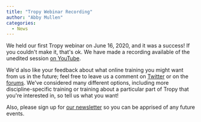 ```yaml
---
title: "Tropy Webinar Recording"
author: "Abby Mullen"
categories:
  - News
---
```


We held our first Tropy webinar on June 16, 2020, and it was a success! If you couldn't make it, that's ok. We have made a recording available of the unedited session [on YouTube](https://youtu.be/jWjP90EWHkQ).

We'd also like your feedback about what online training you might want from us in the future; feel free to leave us a comment on [Twitter](https://twitter.com/tropy) or on the [forums](https://forums.tropy.org/). We've considered many different options, including more discipline-specific training or training about a particular part of Tropy that you're interested in, so tell us what you want!

Also, please sign up for [our newsletter](https://buttondown.email/tropy) so you can be apprised of any future events.
